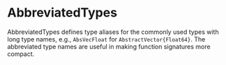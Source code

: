 # AbbreviatedTypes

AbbreviatedTypes defines type aliases for the commonly used types with long type names, e.g., `AbsVecFloat` for `AbstractVector{Float64}`.  The abbreviated type names are useful in making function signatures more compact.

